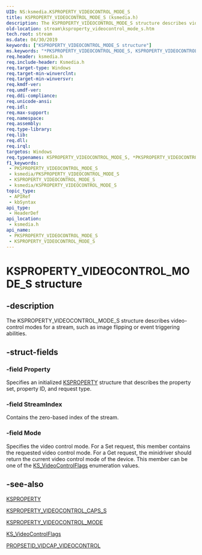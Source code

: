 ```yaml
---
UID: NS:ksmedia.KSPROPERTY_VIDEOCONTROL_MODE_S
title: KSPROPERTY_VIDEOCONTROL_MODE_S (ksmedia.h)
description: The KSPROPERTY_VIDEOCONTROL_MODE_S structure describes video-control modes for a stream, such as image flipping or event triggering abilities.
old-location: stream\ksproperty_videocontrol_mode_s.htm
tech.root: stream
ms.date: 04/30/2019
keywords: ["KSPROPERTY_VIDEOCONTROL_MODE_S structure"]
ms.keywords: "*PKSPROPERTY_VIDEOCONTROL_MODE_S, KSPROPERTY_VIDEOCONTROL_MODE_S, KSPROPERTY_VIDEOCONTROL_MODE_S structure [Streaming Media Devices], PKSPROPERTY_VIDEOCONTROL_MODE_S, PKSPROPERTY_VIDEOCONTROL_MODE_S structure pointer [Streaming Media Devices], ksmedia/KSPROPERTY_VIDEOCONTROL_MODE_S, ksmedia/PKSPROPERTY_VIDEOCONTROL_MODE_S, stream.ksproperty_videocontrol_mode_s, vidcapstruct_35950052-3872-4155-842f-b8615aa68234.xml"
req.header: ksmedia.h
req.include-header: Ksmedia.h
req.target-type: Windows
req.target-min-winverclnt: 
req.target-min-winversvr: 
req.kmdf-ver: 
req.umdf-ver: 
req.ddi-compliance: 
req.unicode-ansi: 
req.idl: 
req.max-support: 
req.namespace: 
req.assembly: 
req.type-library: 
req.lib: 
req.dll: 
req.irql: 
targetos: Windows
req.typenames: KSPROPERTY_VIDEOCONTROL_MODE_S, *PKSPROPERTY_VIDEOCONTROL_MODE_S
f1_keywords:
 - PKSPROPERTY_VIDEOCONTROL_MODE_S
 - ksmedia/PKSPROPERTY_VIDEOCONTROL_MODE_S
 - KSPROPERTY_VIDEOCONTROL_MODE_S
 - ksmedia/KSPROPERTY_VIDEOCONTROL_MODE_S
topic_type:
 - APIRef
 - kbSyntax
api_type:
 - HeaderDef
api_location:
 - ksmedia.h
api_name:
 - PKSPROPERTY_VIDEOCONTROL_MODE_S
 - KSPROPERTY_VIDEOCONTROL_MODE_S
---
```


# KSPROPERTY_VIDEOCONTROL_MODE_S structure


## -description

The KSPROPERTY_VIDEOCONTROL_MODE_S structure describes video-control modes for a stream, such as image flipping or event triggering abilities.

## -struct-fields

### -field Property

Specifies an initialized <a href="/windows-hardware/drivers/stream/ksproperty-structure">KSPROPERTY</a> structure that describes the property set, property ID, and request type.

### -field StreamIndex

Contains the zero-based index of the stream.

### -field Mode

Specifies the video control mode. For a Set request, this member contains the requested video control mode. For a Get request, the minidriver should return the current video control mode of the device. This member can be one of the <a href="/windows-hardware/drivers/ddi/ksmedia/ne-ksmedia-ks_videocontrolflags">KS_VideoControlFlags</a> enumeration values.

## -see-also

<a href="/windows-hardware/drivers/stream/ksproperty-structure">KSPROPERTY</a>



<a href="/windows-hardware/drivers/ddi/ksmedia/ns-ksmedia-ksproperty_videocontrol_caps_s">KSPROPERTY_VIDEOCONTROL_CAPS_S</a>



<a href="/windows-hardware/drivers/stream/ksproperty-videocontrol-mode">KSPROPERTY_VIDEOCONTROL_MODE</a>



<a href="/windows-hardware/drivers/ddi/ksmedia/ne-ksmedia-ks_videocontrolflags">KS_VideoControlFlags</a>



<a href="/windows-hardware/drivers/stream/propsetid-vidcap-videocontrol">PROPSETID_VIDCAP_VIDEOCONTROL</a>

